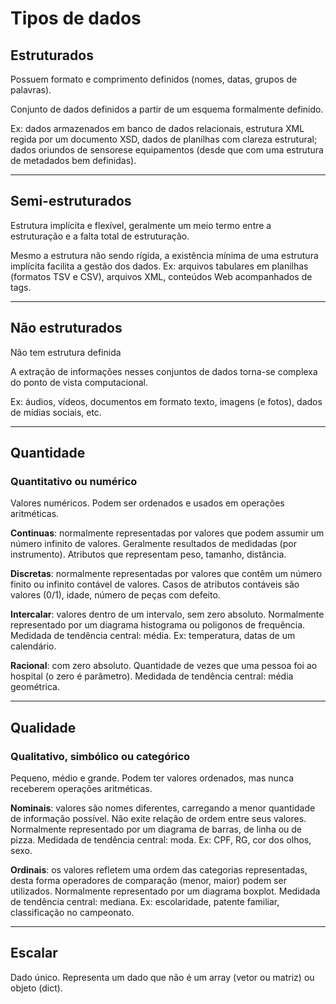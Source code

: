 # **Tipos de dados**

## **Estruturados**
Possuem formato e comprimento definidos (nomes, datas, grupos de palavras).

Conjunto de dados definidos a partir de um esquema formalmente definido.

Ex: dados armazenados em banco de dados relacionais, estrutura XML regida por um documento XSD, dados de planilhas com clareza estrutural; dados oriundos de sensorese equipamentos (desde que com uma estrutura de metadados bem definidas).

___

## **Semi-estruturados**
Estrutura implícita e flexível, geralmente um meio termo entre a estruturação e a falta total de estruturação.

Mesmo a estrutura não sendo rígida, a existência mínima de uma estrutura implícita facilita a gestão dos dados.
Ex: arquivos tabulares em planilhas (formatos TSV e CSV), arquivos XML, conteúdos Web acompanhados de tags.

___

## **Não estruturados**
Não tem estrutura definida

A extração de informações nesses conjuntos de dados torna-se complexa do ponto de vista computacional.

Ex: áudios, vídeos,  documentos em formato texto, imagens (e fotos), dados de mídias sociais, etc.

___

## **Quantidade**

### **Quantitativo ou numérico**
Valores numéricos.
Podem ser ordenados e usados em operações aritméticas.

**Continuas**: normalmente representadas por valores que podem assumir um número infinito de valores.
Geralmente resultados de medidadas (por instrumento).
Atributos que representam peso, tamanho, distância.

**Discretas**: normalmente representadas por valores que contêm um número finito ou infinito contável de valores.
Casos de atributos contáveis são valores (0/1), idade, número de peças com defeito.

**Intercalar**: valores dentro de um intervalo, sem zero absoluto.
Normalmente representado por um diagrama histograma ou poligonos de frequência.
Medidada de tendência central: média.
Ex: temperatura, datas de um calendário.

**Racional**: com zero absoluto.
Quantidade de vezes que uma pessoa foi ao hospital (o zero é parâmetro).
Medidada de tendência central: média geométrica.

___

## **Qualidade**

### **Qualitativo, simbólico ou categórico**
Pequeno, médio e grande.
Podem ter valores ordenados, mas nunca receberem operações aritméticas.

**Nominais**: valores são nomes diferentes, carregando a menor quantidade de informação possível.
Não exite relação de ordem entre seus valores.
Normalmente representado por um diagrama de barras, de linha ou de pizza.
Medidada de tendência central: moda.
Ex: CPF, RG, cor dos olhos, sexo.

**Ordinais**: os valores refletem uma ordem das categorias representadas, desta forma operadores de comparação (menor, maior) podem ser utilizados.
Normalmente representado por um diagrama boxplot.
Medidada de tendência central: mediana.
Ex: escolaridade, patente familiar, classificação no campeonato.
___

## **Escalar**
Dado único.
Representa um dado que não é um array (vetor ou matriz) ou objeto (dict).

